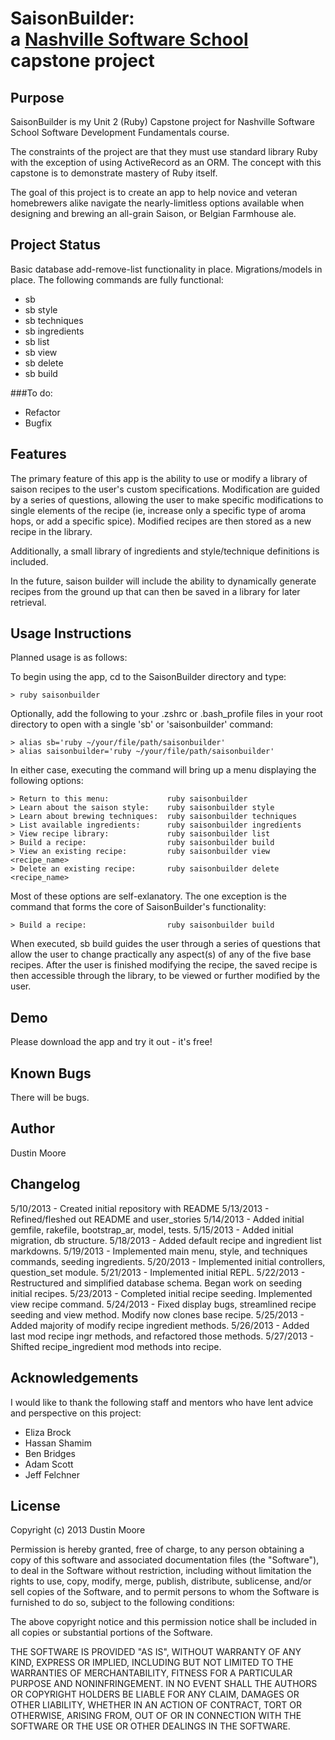 SaisonBuilder:<br /> a [Nashville Software School](http://www.nashvillesoftwareschool.com) capstone project
================================================


Purpose
-------
SaisonBuilder is my Unit 2 (Ruby) Capstone project for Nashville Software School Software Development Fundamentals course.

The constraints of the project are that they must use standard library Ruby with the exception of using ActiveRecord as an ORM. The concept with this capstone is to demonstrate mastery of Ruby itself.

The goal of this project is to create an app to help novice and veteran homebrewers alike navigate the nearly-limitless options available when designing and brewing an all-grain Saison, or Belgian Farmhouse ale.

Project Status
--------------
Basic database add-remove-list functionality in place.
Migrations/models in place.
The following commands are fully functional:

* sb
* sb style
* sb techniques
* sb ingredients
* sb list
* sb view <recipe name>
* sb delete <recipe name>
* sb build

###To do:

+ Refactor
+ Bugfix

Features
--------
The primary feature of this app is the ability to use or modify a library of saison recipes to the user's custom specifications. Modification are guided by a series of questions, allowing the user to make specific modifications to single elements of the recipe (ie, increase only a specific type of aroma hops, or add a specific spice). Modified recipes are then stored as a new recipe in the library.

Additionally, a small library of ingredients and style/technique definitions is included.

In the future, saison builder will include the ability to dynamically generate recipes from the ground up that can then be saved in a library for later retrieval.

Usage Instructions
------------------
Planned usage is as follows:

To begin using the app, cd to the SaisonBuilder directory and type:

    > ruby saisonbuilder

Optionally, add the following to your .zshrc or .bash_profile files in your root directory to open with a single 'sb' or 'saisonbuilder' command:

    > alias sb='ruby ~/your/file/path/saisonbuilder'
    > alias saisonbuilder='ruby ~/your/file/path/saisonbuilder'

In either case, executing the command will bring up a menu displaying the following options:

    > Return to this menu:             ruby saisonbuilder
    > Learn about the saison style:    ruby saisonbuilder style
    > Learn about brewing techniques:  ruby saisonbuilder techniques
    > List available ingredients:      ruby saisonbuilder ingredients
    > View recipe library:             ruby saisonbuilder list
    > Build a recipe:                  ruby saisonbuilder build
    > View an existing recipe:         ruby saisonbuilder view <recipe_name>
    > Delete an existing recipe:       ruby saisonbuilder delete <recipe_name>

Most of these options are self-exlanatory. The one exception is the command that forms the core of SaisonBuilder's functionality:

    > Build a recipe:                  ruby saisonbuilder build

When executed, sb build guides the user through a series of questions that allow the user to change practically any aspect(s) of any of the five base recipes. After the user is finished modifying the recipe, the saved recipe is then accessible through the library, to be viewed or further modified by the user.

Demo
----
Please download the app and try it out - it's free!

Known Bugs
----------
There will be bugs.

Author
------
Dustin Moore

Changelog
---------

5/10/2013 - Created initial repository with README
5/13/2013 - Refined/fleshed out README and user_stories
5/14/2013 - Added initial gemfile, rakefile, bootstrap_ar, model, tests.
5/15/2013 - Added initial migration, db structure.
5/18/2013 - Added default recipe and ingredient list markdowns.
5/19/2013 - Implemented main menu, style, and techniques commands, seeding ingredients.
5/20/2013 - Implemented initial controllers, question_set module.
5/21/2013 - Implemented initial REPL.
5/22/2013 - Restructured and simplified database schema. Began work on seeding initial recipes.
5/23/2013 - Completed initial recipe seeding. Implemented view recipe command.
5/24/2013 - Fixed display bugs, streamlined recipe seeding and view method. Modify now clones base recipe.
5/25/2013 - Added majority of modify recipe ingredient methods.
5/26/2013 - Added last mod recipe ingr methods, and refactored those methods.
5/27/2013 - Shifted recipe_ingredient mod methods into recipe.

Acknowledgements
----------------

I would like to thank the following staff and mentors who have lent advice and perspective on this project:

+ Eliza Brock
+ Hassan Shamim
+ Ben Bridges
+ Adam Scott
+ Jeff Felchner

License
-------
Copyright (c) 2013 Dustin Moore

Permission is hereby granted, free of charge, to any person obtaining a copy
of this software and associated documentation files (the "Software"), to deal
in the Software without restriction, including without limitation the rights
to use, copy, modify, merge, publish, distribute, sublicense, and/or sell
copies of the Software, and to permit persons to whom the Software is
furnished to do so, subject to the following conditions:

The above copyright notice and this permission notice shall be included in
all copies or substantial portions of the Software.

THE SOFTWARE IS PROVIDED "AS IS", WITHOUT WARRANTY OF ANY KIND, EXPRESS OR
IMPLIED, INCLUDING BUT NOT LIMITED TO THE WARRANTIES OF MERCHANTABILITY,
FITNESS FOR A PARTICULAR PURPOSE AND NONINFRINGEMENT. IN NO EVENT SHALL THE
AUTHORS OR COPYRIGHT HOLDERS BE LIABLE FOR ANY CLAIM, DAMAGES OR OTHER
LIABILITY, WHETHER IN AN ACTION OF CONTRACT, TORT OR OTHERWISE, ARISING FROM,
OUT OF OR IN CONNECTION WITH THE SOFTWARE OR THE USE OR OTHER DEALINGS IN
THE SOFTWARE.
